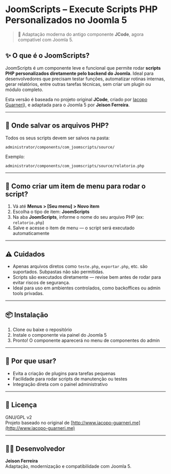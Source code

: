 # JoomScripts – Execute Scripts PHP Personalizados no Joomla 5

> 🔧 Adaptação moderna do antigo componente **JCode**, agora compatível com Joomla 5.

## ✨ O que é o JoomScripts?

JoomScripts é um componente leve e funcional que permite rodar **scripts PHP personalizados diretamente pelo backend do Joomla**. Ideal para desenvolvedores que precisam testar funções, automatizar rotinas internas, gerar relatórios, entre outras tarefas técnicas, sem criar um plugin ou módulo completo.

Esta versão é baseada no projeto original **JCode**, criado por [Iacopo Guarneri](http://www.iacopo-guarneri.me/)), e adaptada para o Joomla 5 por **Jeison Ferreira**.

---

## 📁 Onde salvar os arquivos PHP?

Todos os seus scripts devem ser salvos na pasta:

```
administrator/components/com_joomscripts/source/
```

Exemplo:
```
administrator/components/com_joomscripts/source/relatorio.php
```

---

## 🧩 Como criar um item de menu para rodar o script?

1. Vá até **Menus > [Seu menu] > Novo item**  
2. Escolha o tipo de item: **JoomScripts**
3. Na aba **JoomScripts**, informe o nome do seu arquivo PHP (ex: `relatorio.php`)
4. Salve e acesse o item de menu — o script será executado automaticamente

---

## ⚠️ Cuidados

- Apenas arquivos diretos como `teste.php`, `exportar.php`, etc. são suportados. Subpastas não são permitidas.
- Scripts são executados diretamente — revise bem antes de rodar para evitar riscos de segurança.
- Ideal para uso em ambientes controlados, como backoffices ou admin tools privadas.

---

## 📦 Instalação

1. Clone ou baixe o repositório
2. Instale o componente via painel do Joomla 5
3. Pronto! O componente aparecerá no menu de componentes do admin

---

## 🧠 Por que usar?

- Evita a criação de plugins para tarefas pequenas
- Facilidade para rodar scripts de manutenção ou testes
- Integração direta com o painel administrativo

---

## 📃 Licença

GNU/GPL v2  
Projeto baseado no original de [http://www.iacopo-guarneri.me](http://www.iacopo-guarneri.me)

---

## 👨‍💻 Desenvolvedor

**Jeison Ferreira**  
Adaptação, modernização e compatibilidade com Joomla 5.
